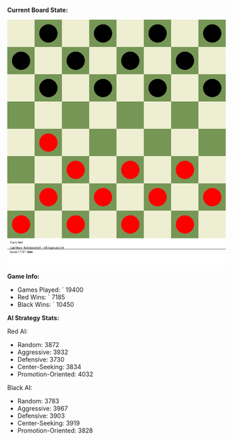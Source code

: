
**Current Board State:**  
<!-- START_GIF -->
![Checkers Game](./checkers_game.gif)
<!-- END_GIF -->

**Game Info:**  
- Games Played: `<!-- GAMES_PLAYED --> 19400
- Red Wins: `<!-- RED_WINS --> 7185
- Black Wins: `<!-- BLACK_WINS --> 10450

<!-- AI_STATS -->
**AI Strategy Stats:**

Red AI:
- Random: 3872
- Aggressive: 3932
- Defensive: 3730
- Center-Seeking: 3834
- Promotion-Oriented: 4032

Black AI:
- Random: 3783
- Aggressive: 3967
- Defensive: 3903
- Center-Seeking: 3919
- Promotion-Oriented: 3828
